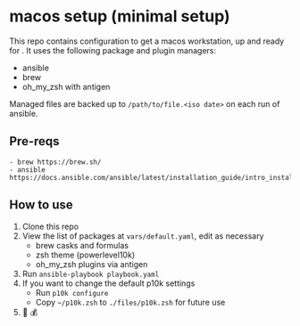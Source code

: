 # macos setup (minimal setup)

This repo contains configuration to get a macos workstation, up and ready for . It uses the following package and plugin managers:
- ansible
- brew
- oh_my_zsh with antigen

Managed files are backed up to `/path/to/file.<iso date>` on each run of ansible.

## Pre-reqs
```bash'
- brew https://brew.sh/
- ansible https://docs.ansible.com/ansible/latest/installation_guide/intro_installation.html
```

## How to use
1. Clone this repo
2. View the list of packages at `vars/default.yaml`, edit as necessary
    - brew casks and formulas
    - zsh theme (powerlevel10k)
    - oh_my_zsh plugins via antigen
3. Run `ansible-playbook playbook.yaml`
4. If you want to change the default p10k settings
    - Run `p10k configure`
    - Copy `~/p10k.zsh` to `./files/p10k.zsh` for future use 
5. 💎 💰